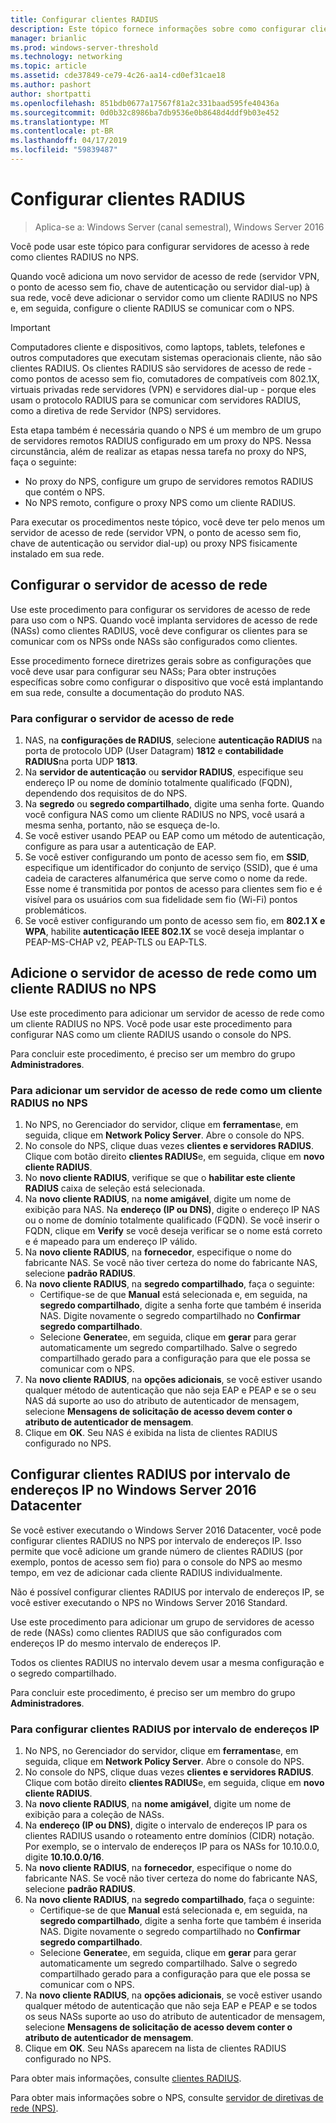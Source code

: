 ```yaml
---
title: Configurar clientes RADIUS
description: Este tópico fornece informações sobre como configurar clientes RADIUS para o servidor de políticas de rede no Windows Server 2016.
manager: brianlic
ms.prod: windows-server-threshold
ms.technology: networking
ms.topic: article
ms.assetid: cde37849-ce79-4c26-aa14-cd0ef31cae18
ms.author: pashort
author: shortpatti
ms.openlocfilehash: 851bdb0677a17567f81a2c331baad595fe40436a
ms.sourcegitcommit: 0d0b32c8986ba7db9536e0b8648d4ddf9b03e452
ms.translationtype: MT
ms.contentlocale: pt-BR
ms.lasthandoff: 04/17/2019
ms.locfileid: "59839487"
---
```

# <a name="configure-radius-clients"></a>Configurar clientes RADIUS

>Aplica-se a: Windows Server (canal semestral), Windows Server 2016

Você pode usar este tópico para configurar servidores de acesso à rede como clientes RADIUS no NPS.

Quando você adiciona um novo servidor de acesso de rede \(servidor VPN, o ponto de acesso sem fio, chave de autenticação ou servidor dial-up\) à sua rede, você deve adicionar o servidor como um cliente RADIUS no NPS e, em seguida, configure o cliente RADIUS se comunicar com o NPS.

>[!IMPORTANT]
>Computadores cliente e dispositivos, como laptops, tablets, telefones e outros computadores que executam sistemas operacionais cliente, não são clientes RADIUS. Os clientes RADIUS são servidores de acesso de rede - como pontos de acesso sem fio, comutadores de compatíveis com 802.1X, virtuais privadas rede servidores (VPN) e servidores dial-up - porque eles usam o protocolo RADIUS para se comunicar com servidores RADIUS, como a diretiva de rede Servidor \(NPS\) servidores.

Esta etapa também é necessária quando o NPS é um membro de um grupo de servidores remotos RADIUS configurado em um proxy do NPS. Nessa circunstância, além de realizar as etapas nessa tarefa no proxy do NPS, faça o seguinte:

- No proxy do NPS, configure um grupo de servidores remotos RADIUS que contém o NPS.
- No NPS remoto, configure o proxy NPS como um cliente RADIUS.

Para executar os procedimentos neste tópico, você deve ter pelo menos um servidor de acesso de rede \(servidor VPN, o ponto de acesso sem fio, chave de autenticação ou servidor dial-up\) ou proxy NPS fisicamente instalado em sua rede.

## <a name="configure-the-network-access-server"></a>Configurar o servidor de acesso de rede

Use este procedimento para configurar os servidores de acesso de rede para uso com o NPS. Quando você implanta servidores de acesso de rede (NASs) como clientes RADIUS, você deve configurar os clientes para se comunicar com os NPSs onde NASs são configurados como clientes.

Esse procedimento fornece diretrizes gerais sobre as configurações que você deve usar para configurar seu NASs; Para obter instruções específicas sobre como configurar o dispositivo que você está implantando em sua rede, consulte a documentação do produto NAS.

### <a name="to-configure-the-network-access-server"></a>Para configurar o servidor de acesso de rede

1. NAS, na **configurações de RADIUS**, selecione **autenticação RADIUS** na porta de protocolo UDP (User Datagram) **1812** e **contabilidade RADIUS**na porta UDP **1813**.
2. Na **servidor de autenticação** ou **servidor RADIUS**, especifique seu endereço IP ou nome de domínio totalmente qualificado (FQDN), dependendo dos requisitos de do NPS. 
3. Na **segredo** ou **segredo compartilhado**, digite uma senha forte. Quando você configura NAS como um cliente RADIUS no NPS, você usará a mesma senha, portanto, não se esqueça de-lo.
4. Se você estiver usando PEAP ou EAP como um método de autenticação, configure as para usar a autenticação de EAP.
5. Se você estiver configurando um ponto de acesso sem fio, em **SSID**, especifique um identificador do conjunto de serviço \(SSID\), que é uma cadeia de caracteres alfanumérica que serve como o nome da rede. Esse nome é transmitida por pontos de acesso para clientes sem fio e é visível para os usuários com sua fidelidade sem fio \(Wi-Fi\) pontos problemáticos.
6. Se você estiver configurando um ponto de acesso sem fio, em **802.1 X e WPA**, habilite **autenticação IEEE 802.1X** se você deseja implantar o PEAP-MS-CHAP v2, PEAP-TLS ou EAP-TLS.

## <a name="add-the-network-access-server-as-a-radius-client-in-nps"></a>Adicione o servidor de acesso de rede como um cliente RADIUS no NPS

Use este procedimento para adicionar um servidor de acesso de rede como um cliente RADIUS no NPS. Você pode usar este procedimento para configurar NAS como um cliente RADIUS usando o console do NPS.

Para concluir este procedimento, é preciso ser um membro do grupo **Administradores**.

### <a name="to-add-a-network-access-server-as-a-radius-client-in-nps"></a>Para adicionar um servidor de acesso de rede como um cliente RADIUS no NPS

1. No NPS, no Gerenciador do servidor, clique em **ferramentas**e, em seguida, clique em **Network Policy Server**. Abre o console do NPS.
2. No console do NPS, clique duas vezes **clientes e servidores RADIUS**. Clique com botão direito **clientes RADIUS**e, em seguida, clique em **novo cliente RADIUS**. 
3. No **novo cliente RADIUS**, verifique se que o **habilitar este cliente RADIUS** caixa de seleção está selecionada.
4. Na **novo cliente RADIUS**, na **nome amigável**, digite um nome de exibição para NAS. Na **endereço (IP ou DNS)**, digite o endereço IP NAS ou o nome de domínio totalmente qualificado (FQDN). Se você inserir o FQDN, clique em **Verify** se você deseja verificar se o nome está correto e é mapeado para um endereço IP válido. 
5. Na **novo cliente RADIUS**, na **fornecedor**, especifique o nome do fabricante NAS. Se você não tiver certeza do nome do fabricante NAS, selecione **padrão RADIUS**.
6. Na **novo cliente RADIUS**, na **segredo compartilhado**, faça o seguinte:
    - Certifique-se de que **Manual** está selecionada e, em seguida, na **segredo compartilhado**, digite a senha forte que também é inserida NAS. Digite novamente o segredo compartilhado no **Confirmar segredo compartilhado**.
    - Selecione **Generate**e, em seguida, clique em **gerar** para gerar automaticamente um segredo compartilhado. Salve o segredo compartilhado gerado para a configuração para que ele possa se comunicar com o NPS.
7. Na **novo cliente RADIUS**, na **opções adicionais**, se você estiver usando qualquer método de autenticação que não seja EAP e PEAP e se o seu NAS dá suporte ao uso do atributo de autenticador de mensagem, selecione **Mensagens de solicitação de acesso devem conter o atributo de autenticador de mensagem**.
8. Clique em **OK**. Seu NAS é exibida na lista de clientes RADIUS configurado no NPS.

## <a name="configure-radius-clients-by-ip-address-range-in-windows-server-2016-datacenter"></a>Configurar clientes RADIUS por intervalo de endereços IP no Windows Server 2016 Datacenter

Se você estiver executando o Windows Server 2016 Datacenter, você pode configurar clientes RADIUS no NPS por intervalo de endereços IP. Isso permite que você adicione um grande número de clientes RADIUS (por exemplo, pontos de acesso sem fio) para o console do NPS ao mesmo tempo, em vez de adicionar cada cliente RADIUS individualmente.

Não é possível configurar clientes RADIUS por intervalo de endereços IP, se você estiver executando o NPS no Windows Server 2016 Standard.

Use este procedimento para adicionar um grupo de servidores de acesso de rede (NASs) como clientes RADIUS que são configurados com endereços IP do mesmo intervalo de endereços IP.

Todos os clientes RADIUS no intervalo devem usar a mesma configuração e o segredo compartilhado.

Para concluir este procedimento, é preciso ser um membro do grupo **Administradores**.

### <a name="to-set-up-radius-clients-by-ip-address-range"></a>Para configurar clientes RADIUS por intervalo de endereços IP

1. No NPS, no Gerenciador do servidor, clique em **ferramentas**e, em seguida, clique em **Network Policy Server**. Abre o console do NPS.
2. No console do NPS, clique duas vezes **clientes e servidores RADIUS**. Clique com botão direito **clientes RADIUS**e, em seguida, clique em **novo cliente RADIUS**.
3. Na **novo cliente RADIUS**, na **nome amigável**, digite um nome de exibição para a coleção de NASs.
4. Na **endereço \(IP ou DNS\)**, digite o intervalo de endereços IP para os clientes RADIUS usando o roteamento entre domínios \(CIDR\) notação. Por exemplo, se o intervalo de endereços IP para os NASs for 10.10.0.0, digite **10.10.0.0/16**.
5. Na **novo cliente RADIUS**, na **fornecedor**, especifique o nome do fabricante NAS. Se você não tiver certeza do nome do fabricante NAS, selecione **padrão RADIUS**.
6. Na **novo cliente RADIUS**, na **segredo compartilhado**, faça o seguinte:
    - Certifique-se de que **Manual** está selecionada e, em seguida, na **segredo compartilhado**, digite a senha forte que também é inserida NAS. Digite novamente o segredo compartilhado no **Confirmar segredo compartilhado**.
    - Selecione **Generate**e, em seguida, clique em **gerar** para gerar automaticamente um segredo compartilhado. Salve o segredo compartilhado gerado para a configuração para que ele possa se comunicar com o NPS.
7. Na **novo cliente RADIUS**, na **opções adicionais**, se você estiver usando qualquer método de autenticação que não seja EAP e PEAP e se todos os seus NASs suporte ao uso do atributo de autenticador de mensagem, selecione  **Mensagens de solicitação de acesso devem conter o atributo de autenticador de mensagem**.
8. Clique em **OK**. Seu NASs aparecem na lista de clientes RADIUS configurado no NPS.

Para obter mais informações, consulte [clientes RADIUS](nps-radius-clients.md).

Para obter mais informações sobre o NPS, consulte [servidor de diretivas de rede (NPS)](nps-top.md).